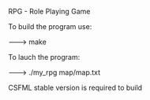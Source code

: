 RPG - Role Playing Game

To build the program use:

 ---> make

To lauch the program:

 ---> ./my_rpg map/map.txt


CSFML stable version is required to build
